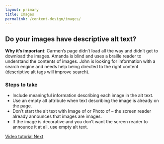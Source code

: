 ```yaml
---
layout: primary
title: Images
permalink: /content-design/images/
---
```


## Do your images have descriptive alt text?

**Why it’s important**: Carmen’s page didn’t load all the way and didn’t get to download the images. Amanda is blind and uses a braille reader to understand the contents of images. John is looking for information with a search engine and needs help being directed to the right content (descriptive alt tags will improve search).

### Steps to take
- Include meaningful information describing each image in the alt text.
- Use an empty alt attribute when text describing the image is already on the page.
- Don’t start the alt text with Image of or Photo of – the screen reader already announces that images are images.
- If the image is decorative and you don’t want the screen reader to announce it at all, use  empty alt text.

<a href="https://www.youtube.com/watch?v=XCa6U1BllCY">
  <i class="fa fa-youtube-play" aria-hidden="true"></i>Video tutorial
</a>

<a class="usa-button button-next" href="{{ site.baseurl }}/content-design/links/">
  Next <i class="fa fa-chevron-right" aria-hidden="true"></i>
</a>
